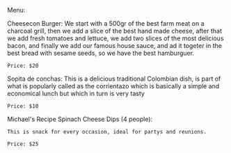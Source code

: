 Menu:

Cheesecon Burger:
	We start with a 500gr of the best farm meat on a charcoal grill, then we add a slice of the best hand made cheese, after that we add fresh tomatoes and lettuce, we add two slices of the most delicious bacon, and finally we add our famous house sauce, and ad it togeter in the best bread with sesame seeds, so we have the best hamburguer.

	Price: $20

Sopita de conchas:
	This is a delicious traditional Colombian dish, is part of what is popularly called as the corrientazo which is basically a simple and economical lunch but which in turn is very tasty

	Price: $10

Michael's Recipe Spinach Cheese Dips (4 people):
	
	This is snack for every occasion, ideal for partys and reunions.

	Price: $25
